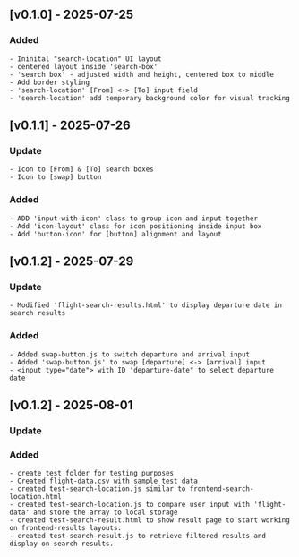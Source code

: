 
## [v0.1.0] - 2025-07-25
### Added
    - Ininital "search-location" UI layout
    - centered layout inside 'search-box'
    - 'search box' - adjusted width and height, centered box to middle
    - Add border styling 
    - 'search-location' [From] <-> [To] input field
    - 'search-location' add temporary background color for visual tracking

## [v0.1.1] - 2025-07-26
### Update
    - Icon to [From] & [To] search boxes
    - Icon to [swap] button
### Added
    - ADD 'input-with-icon' class to group icon and input together
    - Add 'icon-layout' class for icon positioning inside input box
    - Add 'button-icon' for [button] alignment and layout

## [v0.1.2] - 2025-07-29
### Update
    - Modified 'flight-search-results.html' to display departure date in search results
### Added
    - Added swap-button.js to switch departure and arrival input
    - Added 'swap-button.js' to swap [departure] <-> [arrival] input 
    - <input type="date"> with ID 'departure-date" to select departure date

## [v0.1.2] - 2025-08-01
### Update
### Added
    - create test folder for testing purposes
    - Created flight-data.csv with sample test data
    - created test-search-location.js similar to frontend-search-location.html
    - created test-search-location.js to compare user input with 'flight-data' and store the array to local storage
    - created test-search-result.html to show result page to start working on frontend-results layouts.
    - created test-search-result.js to retrieve filtered results and display on search results.